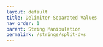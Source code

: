 ```yaml
---
layout: default
title: Delimiter-Separated Values
nav_order: 1
parent: String Manipulation
permalink: /strings/split-dvs
---
```

